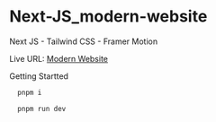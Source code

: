 # Next-JS_modern-website

Next JS - Tailwind CSS - Framer Motion


Live URL: [Modern Website](https://next-js-modern-website.vercel.app/)

Getting Startted

```powershell
  pnpm i
```
```powershell
  pnpm run dev
```
